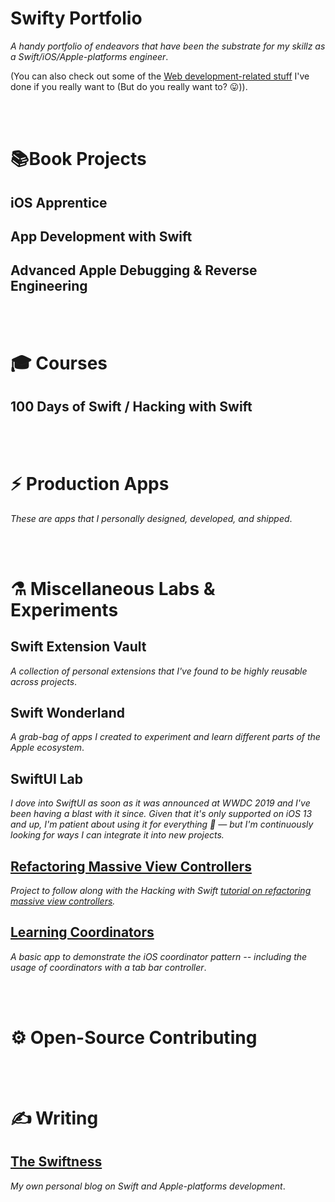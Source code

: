 # Swifty Portfolio

_A handy portfolio of endeavors that have been the substrate for my skillz as a Swift/iOS/Apple-platforms engineer_.

(You can also check out some of the [Web development-related stuff](https://github.com/BrianSipple) I've done if you really want to (But do you really want to? 😛)).


</br>
</br>

# 📚Book Projects

## iOS Apprentice

## App Development with Swift

## Advanced Apple Debugging & Reverse Engineering


</br>
</br>

# 🎓 Courses

## 100 Days of Swift / Hacking with Swift




</br>
</br>

# ⚡️ Production Apps

_These are apps that I personally designed, developed, and shipped_.



</br>
</br>

# ⚗️ Miscellaneous Labs & Experiments

## Swift Extension Vault

_A collection of personal extensions that I've found to be highly reusable across projects_.


## Swift Wonderland

_A grab-bag of apps I created to experiment and learn different parts of the Apple ecosystem_.


## SwiftUI Lab

_I dove into SwiftUI as soon as it was announced at WWDC 2019 and I've been having a blast with it since. Given that it's only supported on iOS 13 and up, I'm patient about using it for everything 🙂 &mdash; but I'm continuously looking for ways I can integrate it into new projects._


## [Refactoring Massive View Controllers](https://github.com/CypherPoet/refactoring-massive-view-controllers)

_Project to follow along with the Hacking with Swift [tutorial on refactoring massive view controllers](https://www.hackingwithswift.com/articles/159/how-to-refactor-massive-view-controllers)._


## [Learning Coordinators](https://github.com/CypherPoet/LearningCoordinators)

_A basic app to demonstrate the iOS coordinator pattern -- including the usage of coordinators with a tab bar controller_.



</br>
</br>

# ⚙️ Open-Source Contributing




</br>
</br>

# ✍️ Writing

## [The Swiftness](https://theswiftness.com)

_My own personal blog on Swift and Apple-platforms development_.
